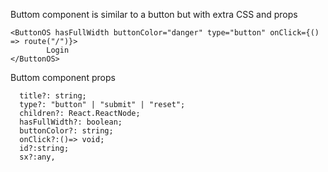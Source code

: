 Buttom component is similar to a button but with extra CSS and props

```
<ButtonOS hasFullWidth buttonColor="danger" type="button" onClick={() => route("/")}>
        Login
</ButtonOS>
````
Buttom component props
```
  title?: string;
  type?: "button" | "submit" | "reset";
  children?: React.ReactNode;
  hasFullWidth?: boolean;
  buttonColor?: string;
  onClick?:()=> void;
  id?:string;
  sx?:any,
```
